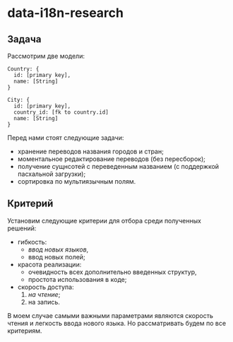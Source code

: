 data-i18n-research
==================

## Задача

Рассмотрим две модели:

    Country: {
      id: [primary key],
      name: [String]
    }

    City: {
      id: [primary key],
      country_id: [fk to country.id]
      name: [String]
    }
    
Перед нами стоят следующие задачи:
* хранение переводов названия городов и стран;
* моментальное редактирование переводов (без пересборок);
* получение сущнсотей с переведенным названием (с поддержкой пасхальной загрузки);
* сортировка по мультиязычным полям.


## Критерий

Установим следующие критерии для отбора среди полученных решений:
* гибкость:
    * *ввод новых языков*,
    * ввод новых полей;
* красота реализации:
    * очевидность всех дополнительно введенных структур,
    * простота использования в коде;
* скорость доступа:
    1. *на чтение*;
    2. на запись.

В моем случае самыми важными параметрами являются скорость чтения и легкость ввода нового языка. Но рассматривать будем по все критериям.
